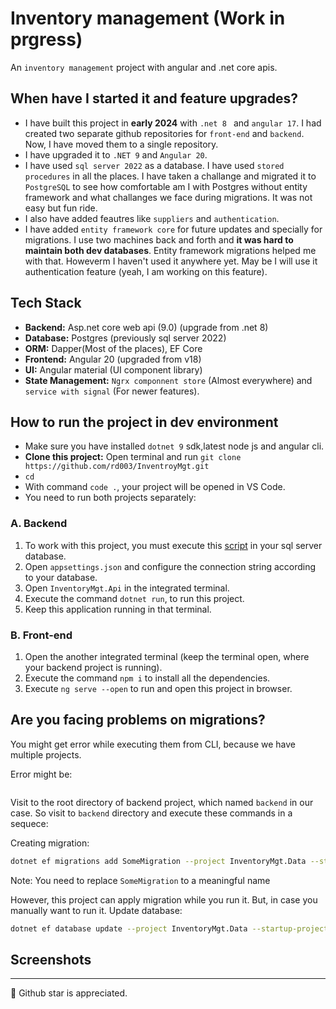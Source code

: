 # Inventory management (Work in prgress)

An `inventory management` project with angular and .net core apis.

## When have I started it and feature upgrades?

- I have built this project in **early 2024** with `.net 8 ` and `angular 17`. I had created two separate github repositories for `front-end` and `backend`. Now, I have moved them to a single repository.
- I have upgraded it to `.NET 9` and `Angular 20`.
- I have used `sql server 2022` as a database. I have used `stored procedures` in all the places. I have taken a challange and migrated it to `PostgreSQL` to see how comfortable am I with Postgres without entity framework and what challanges we face during migrations. It was not easy but fun ride.
- I also have added feautres like `suppliers` and `authentication`.
- I have added `entity framework core` for future updates and specially for migrations. I use two machines back and forth and **it was hard to maintain both dev databases**. Entity framework migrations helped me with that. Howeverm I haven't used it anywhere yet. May be I will use it authentication feature (yeah, I am working on this feature).

## Tech Stack

- **Backend:** Asp.net core web api (9.0) (upgrade from .net 8)
- **Database:** Postgres (previously sql server 2022)
- **ORM:** Dapper(Most of the places), EF Core
- **Frontend:** Angular 20  (upgraded from v18)
- **UI:** Angular material (UI component library)
- **State Management:** `Ngrx componnent store` (Almost everywhere) and `service with signal` (For newer features).

## How to run the project in dev environment

- Make sure you have installed `dotnet 9` sdk,latest node js and angular cli.
- **Clone this project:** Open terminal and run `git clone https://github.com/rd003/InventroyMgt.git`
- `cd `
- With command `code .`, your project will be opened in VS Code.
- You need to run both projects separately:

### A. Backend

1. To work with this project, you must execute this [script](./database/db.sql) in your sql server database.
2. Open `appsettings.json` and configure the connection string according to your database.
3. Open `InventoryMgt.Api` in the integrated terminal.
4. Execute the command `dotnet run`, to run this project.
5. Keep this application running in that terminal.

### B. Front-end

1. Open the another integrated terminal (keep the terminal open, where your backend project is running).
2. Execute the command `npm i` to install all the dependencies.
3. Execute `ng serve --open` to run and open this project in browser.

## Are you facing problems on migrations?

You might get error while executing them from CLI, because we have multiple projects.

Error might be:

```txt
```

Visit to the root directory of backend project, which named `backend` in our case. So visit to `backend` directory and execute these commands in a sequece:

Creating migration:

```sh
dotnet ef migrations add SomeMigration --project InventoryMgt.Data --startup-project InventoryMgt.Api
```

Note: You need to replace `SomeMigration` to a meaningful name


However, this project can apply migration while you run it. But, in case you manually want to run it. Update database: 

```sh
dotnet ef database update --project InventoryMgt.Data --startup-project InventoryMgt.Api
```

## Screenshots

--- 

🙂 Github star is appreciated.
